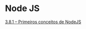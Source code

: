 # Node JS

[3.8.1 – Primeiros conceitos de NodeJS](/nodeJs/markdown/aula-1.8.1.md)

[](/nodeJs/markdown/aula-1.8.2.md)

